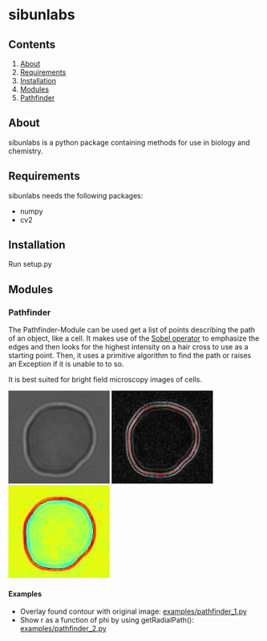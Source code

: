 # sibunlabs

## Contents
1. [About](#about)
2. [Requirements](#requirements)
3. [Installation](#installation)
4. [Modules](#modules)
  1. [Pathfinder](#pathfinder)

## About
sibunlabs is a python package containing methods for use in biology and chemistry.

## Requirements
sibunlabs needs the following packages:
* numpy
* cv2

## Installation
Run setup.py

## Modules
### Pathfinder
The Pathfinder-Module can be used get a list of points describing the path of an object, like a cell. It makes use of the [Sobel operator](http://en.wikipedia.org/wiki/Sobel_operator) to emphasize the edges and then looks for the highest intensity on a hair cross to use as a starting point. Then, it uses a primitive algorithm to find the path or raises an Exception if it is unable to to so.

It is best suited for bright field microscopy images of cells.

![Red Blood Cell](https://github.com/sibunlabs/sibunlabs/blob/master/bin/example-cells/cell_real_1.png)
![Red Blood Cell: Sobel image with found Path](https://github.com/sibunlabs/sibunlabs/blob/master/bin/example-cells/cell_real_1_found_path.png)
![Red Blood Cell: Path overlay](https://github.com/sibunlabs/sibunlabs/blob/master/bin/example-cells/cell_real_1_found_path_overlay.png)

#### Examples
* Overlay found contour with original image: [examples/pathfinder_1.py](https://github.com/sibunlabs/sibunlabs/blob/master/examples/pathfinder_1.py)
* Show r as a function of phi by using getRadialPath(): [examples/pathfinder_2.py](https://github.com/sibunlabs/sibunlabs/blob/master/examples/pathfinder_2.py)
